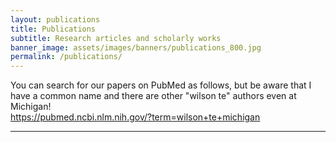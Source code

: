 ```yaml
---
layout: publications
title: Publications
subtitle: Research articles and scholarly works
banner_image: assets/images/banners/publications_800.jpg
permalink: /publications/
---
```


You can search for our papers on PubMed as follows, but be aware that I have a common name and there are other "wilson te" authors even at Michigan!  
<https://pubmed.ncbi.nlm.nih.gov/?term=wilson+te+michigan>

----------
